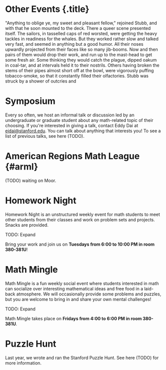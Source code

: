 # Other Events {.title}

"Anything to oblige ye, my sweet and pleasant fellow," rejoined Stubb, and with
that he soon mounted to the deck. There a queer scene presented itself. The
sailors, in tasselled caps of red worsted, were getting the heavy tackles in
readiness for the whales. But they worked rather slow and talked very fast, and
seemed in anything but a good humor. All their noses upwardly projected from
their faces like so many jib-booms. Now and then pairs of them would drop their
work, and run up to the mast-head to get some fresh air. Some thinking they
would catch the plague, dipped oakum in coal-tar, and at intervals held it to
their nostrils. Others having broken the stems of their pipes almost short off
at the bowl, were vigorously puffing tobacco-smoke, so that it constantly
filled their olfactories. Stubb was struck by a shower of outcries and

# Symposium

Every so often, we host an informal talk or discussion led by an undergraduate
or graduate student about any math-related topic of their choosing. If you're
interested in giving a talk, contact Eddy Dai at ejdai@stanford.edu. You can
talk about anything that interests you! To see a list of previous talks, see
here (TODO).

# American Regions Math League {#arml}

(TODO) waiting on Moor.

# Homework Night

Homework Night is an unstructured weekly event for math students to meet other
students from their classes and work on problem sets and projects. Snacks are
provided.

TODO: Expand

Bring your work and join us on **Tuesdays from 6:00 to 10:00 PM in room
380-381U**!

# Math Mingle

Math Mingle is a fun weekly social event where students interested in math can
socialize over interesting mathematical ideas and free food in a laid-back
atmosphere. We will occasionally provide some problems and puzzles, but you are
welcome to bring in and share your own mental challenges!

TODO: Expand

Math Mingle takes place on **Fridays from 4:00 to 6:00 PM in room 380-381U**.

# Puzzle Hunt

Last year, we wrote and ran the Stanford Puzzle Hunt. See here (TODO) for more
information.
<!---
(Are we sure we want Puzzle Hunt here? We can just directly link the homepage to
the Puzzle Hunt site.)
--->
